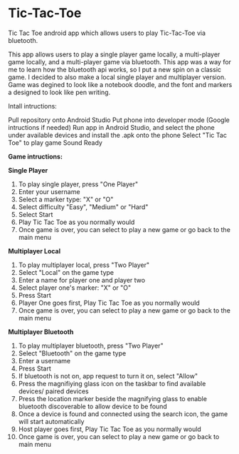 # Tic-Tac-Toe

Tic Tac Toe android app which allows users to play Tic-Tac-Toe via bluetooth.

This app allows users to play a single player game locally, a multi-player game locally, and a multi-player game via bluetooth. This app was a way for me to learn how the bluetooth api works, so I put a new spin on a classic game. I decided to also make a local single player and multiplayer version. Game was degined to look like a notebook doodle, and the font and markers a designed to look like pen writing.

Intall intructions:

Pull repository onto Android Studio 
Put phone into developer mode (Google intructions if needed) 
Run app in Android Studio, and select the phone under available devices and install the .apk onto the phone 
Select "Tic Tac Toe" to play game 
Sound Ready

**Game intructions:**

**Single Player**

1. To play single player, press "One Player" 
2. Enter your username 
3. Select a marker type: "X" or "O" 
4. Select difficulty "Easy", "Medium" or "Hard" 
5. Select Start 
6. Play Tic Tac Toe as you normally would 
7. Once game is over, you can select to play a new game or go back to the main menu 

**Multiplayer Local**
1. To play multiplayer local, press "Two Player" 
2. Select "Local" on the game type 
3. Enter a name for player one and player two 
4. Select player one's marker: "X" or "O" 
5. Press Start 
6. Player One goes first, Play Tic Tac Toe as you normally would 
7. Once game is over, you can select to play a new game or go back to the main menu 

**Multiplayer Bluetooth** 
1. To play multiplayer bluetooth, press "Two Player" 
2. Select "Bluetooth" on the game type 
3. Enter a username 
4. Press Start 
5. If bluetooth is not on, app request to turn it on, select "Allow" 
6. Press the magnifiying glass icon on the taskbar to find available devices/ paired devices 
7. Press the location marker beside the magnifying glass to enable bluetooth discoverable to allow device to be found 
8. Once a device is found and connected using the search icon, the game will start automatically 
9. Host player goes first, Play Tic Tac Toe as you normally would 
10. Once game is over, you can select to play a new game or go back to main menu 
